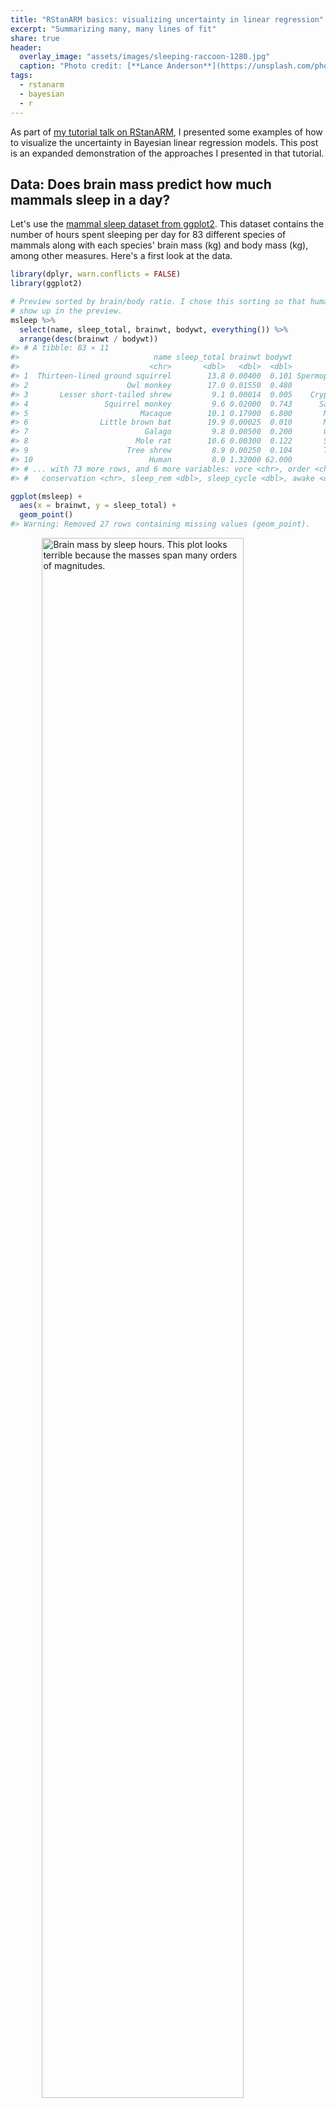```yaml
---
title: "RStanARM basics: visualizing uncertainty in linear regression"
excerpt: "Summarizing many, many lines of fit"
share: true
header:
  overlay_image: "assets/images/sleeping-raccoon-1280.jpg"
  caption: "Photo credit: [**Lance Anderson**](https://unsplash.com/photos/QZwf5yNopUo)"
tags:
  - rstanarm
  - bayesian
  - r
---
```




As part of [my tutorial talk on RStanARM](/rstanarm-tutorial-slides/), I
presented some examples of how to visualize the uncertainty in Bayesian linear
regression models. This post is an expanded demonstration of the approaches I
presented in that tutorial.


Data: Does brain mass predict how much mammals sleep in a day?
-------------------------------------------------------------------------------

Let's use the [mammal sleep dataset from ggplot2][ggplot2-mammals]. This dataset
contains the number of hours spent sleeping per day for 83 different species of
mammals along with each species' brain mass (kg) and body mass (kg), among other
measures. Here's a first look at the data.


```r
library(dplyr, warn.conflicts = FALSE)
library(ggplot2)

# Preview sorted by brain/body ratio. I chose this sorting so that humans would
# show up in the preview.
msleep %>% 
  select(name, sleep_total, brainwt, bodywt, everything()) %>% 
  arrange(desc(brainwt / bodywt))
#> # A tibble: 83 × 11
#>                              name sleep_total brainwt bodywt        genus
#>                             <chr>       <dbl>   <dbl>  <dbl>        <chr>
#> 1  Thirteen-lined ground squirrel        13.8 0.00400  0.101 Spermophilus
#> 2                      Owl monkey        17.0 0.01550  0.480        Aotus
#> 3       Lesser short-tailed shrew         9.1 0.00014  0.005    Cryptotis
#> 4                 Squirrel monkey         9.6 0.02000  0.743      Saimiri
#> 5                         Macaque        10.1 0.17900  6.800       Macaca
#> 6                Little brown bat        19.9 0.00025  0.010       Myotis
#> 7                          Galago         9.8 0.00500  0.200       Galago
#> 8                        Mole rat        10.6 0.00300  0.122       Spalax
#> 9                      Tree shrew         8.9 0.00250  0.104       Tupaia
#> 10                          Human         8.0 1.32000 62.000         Homo
#> # ... with 73 more rows, and 6 more variables: vore <chr>, order <chr>,
#> #   conservation <chr>, sleep_rem <dbl>, sleep_cycle <dbl>, awake <dbl>

ggplot(msleep) + 
  aes(x = brainwt, y = sleep_total) + 
  geom_point()
#> Warning: Removed 27 rows containing missing values (geom_point).
```

<img src="/figs//2016-11-18-visualizing-uncertainty-rstanarm/brain-sleep-1.png" title="Brain mass by sleep hours. This plot looks terrible because the masses span many orders of magnitudes." alt="Brain mass by sleep hours. This plot looks terrible because the masses span many orders of magnitudes." width="80%" style="display: block; margin: auto;" />

Hmmm, not very helpful! We should put our measures on a log-10 scale. Also, 27
of the species don't have brain mass data, so we'll exclude those rows for the
rest of this tutorial.


```r
msleep <- msleep %>% 
  filter(!is.na(brainwt)) %>% 
  mutate(log_brainwt = log10(brainwt), 
         log_bodywt = log10(bodywt), 
         log_sleep_total = log10(sleep_total))
```

Now, plot the log-transformed data. But let's also get a little fancy and label
the points for some example critters :cat: so that we can get some intuition
about the data in this scaling. (Plus, I wanted to try out the [annotation
tips][r4ds-labels] from the _R4DS_ book.)


```r
# Create a separate data-frame of species to highlight
ex_mammals <- c("Domestic cat", "Human", "Dog", "Cow", "Rabbit",
                "Big brown bat", "House mouse", "Horse", "Golden hamster")

# We will give some familiar species shorter names
renaming_rules <- c(
  "Domestic cat" = "Cat", 
  "Golden hamster" = "Hamster", 
  "House mouse" = "Mouse")

ex_points <- msleep %>% 
  filter(name %in% ex_mammals) %>% 
  mutate(name = stringr::str_replace_all(name, renaming_rules))

# Define these labels only once for all the plots
lab_lines <- list(
  brain_log = "Brain mass (kg., log-scaled)", 
  sleep_raw = "Sleep per day (hours)",
  sleep_log = "Sleep per day (log-hours)"
)

ggplot(msleep) + 
  aes(x = brainwt, y = sleep_total) + 
  geom_point(color = "grey40") +
  # Circles around highlighted points + labels
  geom_point(size = 3, shape = 1, color = "grey40", data = ex_points) +
  ggrepel::geom_text_repel(aes(label = name), data = ex_points) + 
  # Use log scaling on x-axis
  scale_x_log10(breaks = c(.001, .01, .1, 1)) + 
  labs(x = lab_lines$brain_log, y = lab_lines$sleep_raw)
```

<img src="/figs//2016-11-18-visualizing-uncertainty-rstanarm/log-brain-sleep-1.png" title="Brain mass by sleep hours, now with both on a log-10 scale. Some species have their data highlighted." alt="Brain mass by sleep hours, now with both on a log-10 scale. Some species have their data highlighted." width="80%" style="display: block; margin: auto;" />

As a child growing up on a dairy farm :cow:, it was remarkable to me how little 
I saw cows sleeping, compared to dogs or cats. Were they okay? Are they 
constantly tired and groggy? Maybe they are asleep when I'm asleep? Here, it
looks like they just don't need very much sleep.

Next, let's fit a classical regression model. We will use a log-scaled sleep
measure so that the regression line doesn't imply negative sleep (even though
brains never get _that_ large).


```r
m1_classical <- lm(log_sleep_total ~ log_brainwt, data = msleep) 
arm::display(m1_classical)
#> lm(formula = log_sleep_total ~ log_brainwt, data = msleep)
#>             coef.est coef.se
#> (Intercept)  0.74     0.04  
#> log_brainwt -0.13     0.02  
#> ---
#> n = 56, k = 2
#> residual sd = 0.17, R-Squared = 0.40
```



We can interpret the model in the usual way: A mammal with 1 kg (0 log-kg) 
of brain mass sleeps 10<sup>0.74</sup>&nbsp;= 5.5 hours per
day. A mammal with a tenth of that brain mass (-1 log-kg) sleeps 
10<sup>0.74&nbsp;+ 0.13</sup>&nbsp;= 7.4 hours.

We illustrate the regression results to show the predicted mean of _y_ and
its 95% confidence interval. This task is readily accomplished in ggplot2 using 
`stat_smooth()`. This function fits a model and plots the mean and CI for each 
aesthetic grouping of data[^1] in a plot.


```r
ggplot(msleep) + 
  aes(x = log_brainwt, y = log_sleep_total) + 
  geom_point() +
  stat_smooth(method = "lm", level = .95) + 
  scale_x_continuous(labels = function(x) 10 ^ x) +
  labs(x = lab_lines$brain_log, y = lab_lines$sleep_log)
```

<img src="/figs//2016-11-18-visualizing-uncertainty-rstanarm/log-brain-sleep-lm-fit-1.png" title="Brain mass by sleep hours, log-10 scale, plus the predicted mean and 95% CI from a linear regression." alt="Brain mass by sleep hours, log-10 scale, plus the predicted mean and 95% CI from a linear regression." width="80%" style="display: block; margin: auto;" />

This interval conveys some uncertainty in the estimate of the mean, but this 
interval has a [frequentist interpretation][interval-interp] which can be
unintuitive for this sort of data.

Now, for the point of this post: **What's the Bayesian version of this kind of
visualization**? Specifically, we want to illustrate:

* Predictions from a regression model
* Some uncertainty about those predictions
* Raw data used to train the model



Option 1: The pile-of-lines plot
-------------------------------------------------------------------------------

The regression line in the classical plot is just one particular line. It's the
line of best fit that satisfies a least-squares or maximum-likelihood objective. 
Our Bayesian model estimates an entire distribution of plausible
regression lines. The first way to visualize our uncertainty is to plot our
own line of best fit along with a sample of other lines from the posterior
distribution of the model.

First, we fit a model RStanARM using weakly informative priors.


```r
library("rstanarm")

m1 <- stan_glm(
  log_sleep_total ~ log_brainwt, 
  family = gaussian(), 
  data = msleep, 
  prior = normal(0, 3),
  prior_intercept = normal(0, 3))
```

We now have 4,000 credible regressions lines for our data.


```r
summary(m1)
#> stan_glm(formula = log_sleep_total ~ log_brainwt, family = gaussian(), 
#>     data = msleep, prior = normal(0, 3), prior_intercept = normal(0, 
#>         3))
#> 
#> Family: gaussian (identity)
#> Algorithm: sampling
#> Posterior sample size: 4000
#> Observations: 56
#> 
#> Estimates:
#>                 mean   sd   2.5%   25%   50%   75%   97.5%
#> (Intercept)    0.7    0.0  0.6    0.7   0.7   0.8   0.8   
#> log_brainwt   -0.1    0.0 -0.2   -0.1  -0.1  -0.1  -0.1   
#> sigma          0.2    0.0  0.1    0.2   0.2   0.2   0.2   
#> mean_PPD       1.0    0.0  0.9    0.9   1.0   1.0   1.0   
#> log-posterior 12.0    1.2  9.0   11.5  12.3  12.9  13.4   
#> 
#> Diagnostics:
#>               mcse Rhat n_eff
#> (Intercept)   0.0  1.0  3040 
#> log_brainwt   0.0  1.0  3046 
#> sigma         0.0  1.0  2862 
#> mean_PPD      0.0  1.0  3671 
#> log-posterior 0.0  1.0  2159 
#> 
#> For each parameter, mcse is Monte Carlo standard error, n_eff is a crude measure of effective sample size, and Rhat is the potential scale reduction factor on split chains (at convergence Rhat=1).
```

For models fit by RStanARM, the generic coefficient function `coef()` returns 
the median parameter values.


```r
coef(m1)
#> (Intercept) log_brainwt 
#>   0.7354829  -0.1263922
coef(m1_classical)
#> (Intercept) log_brainwt 
#>   0.7363492  -0.1264049
```

We can see that the intercept and slope of the median line is pretty close to
the classical model's intercept and slope. The median line serves as the "point
estimate" for our model: If we had to summarize the modeled relationship using
just a single number for each parameter, we can use the medians.

One way to visualize our model therefore is to **plot our point-estimate line
plus a sample of the other credible lines from our model**. First, we create a 
data-frame with all 4,000 regression lines.


```r
# Coercing a model to a data-frame returns data-frame of posterior samples. 
# One row per sample.
fits <- m1 %>% 
  as_data_frame %>% 
  rename(intercept = `(Intercept)`) %>% 
  select(-sigma)
fits
#> # A tibble: 4,000 × 2
#>    intercept log_brainwt
#>        <dbl>       <dbl>
#> 1  0.7529824  -0.1369554
#> 2  0.7243708  -0.1266290
#> 3  0.7575502  -0.1171410
#> 4  0.7855554  -0.1031353
#> 5  0.6327073  -0.1795992
#> 6  0.6474521  -0.1714347
#> 7  0.7512467  -0.1155559
#> 8  0.7363273  -0.1162038
#> 9  0.7490401  -0.1276618
#> 10 0.7238091  -0.1305896
#> # ... with 3,990 more rows
```

We now plot the 500 randomly sampled lines from our model with light, 
semi-transparent lines.


```r
# aesthetic controllers
n_draws <- 500
alpha_level <- .15
col_draw <- "grey60"
col_median <-  "#3366FF"

ggplot(msleep) + 
  aes(x = log_brainwt, y = log_sleep_total) + 
  # Plot a random sample of rows as gray semi-transparent lines
  geom_abline(aes(intercept = intercept, slope = log_brainwt), 
              data = sample_n(fits, n_draws), color = col_draw, 
              alpha = alpha_level) + 
  # Plot the median values in blue
  geom_abline(intercept = median(fits$intercept), 
              slope = median(fits$log_brainwt), 
              size = 1, color = col_median) +
  geom_point() + 
  scale_x_continuous(labels = function(x) 10 ^ x) +
  labs(x = lab_lines$brain_log, y = lab_lines$sleep_log)
```

<img src="/figs//2016-11-18-visualizing-uncertainty-rstanarm/pile-of-lines-plot-1.png" title="Brain mass by sleep hours, log-10 scale, plus the median regression line and 500 random regressions lines sampled from the posterior." alt="Brain mass by sleep hours, log-10 scale, plus the median regression line and 500 random regressions lines sampled from the posterior." width="80%" style="display: block; margin: auto;" />

Each of these light lines represents a credible prediction of the mean across 
the values of _x_. As these line pile up on top of each other, they create an 
uncertainty band around our line of best fit. More plausible lines are more 
likely to be sampled, so these lines overlap and create a uniform color around
the median line. As we move left or right, getting farther away from the mean of
_x_, the lines start to fan out and we see very faint individual lines for some
of the more extreme (yet still plausible) lines.

The advantage of this plot is that it is a direct visualization of posterior 
samples---one line per sample. It provides an estimate for the central tendency
in the data but it also converys uncertainty around that estimate. 

This approach has limitations, however. Lines for subgroups require a little 
more effort to undo interactions. Also, the regression lines span the whole _x_ 
axis which is not appropriate when subgroups only use a portion of the x-axis. 
(This limitation is solvable though.) Finally, I haven't found good defaults 
for the aesthetic options: The number of samples, the colors to use, and the 
transparency level. One can lose of lots and lots and lots time fiddling with
those knobs!



Option 2: Mean and its 95% interval
-------------------------------------------------------------------------------

Another option is a direct port of the `stat_smooth()` plot: Draw a line of
best fit and the 95% uncertainty interval around it.

To limit the amount of the _x_ axis used by the lines, we're going to create a 
sequence of 80 points along the range of the data. 


```r
x_rng <- range(msleep$log_brainwt) 
x_steps <- seq(x_rng[1], x_rng[2], length.out = 80)
new_data <- data_frame(
  observation = seq_along(x_steps), 
  log_brainwt = x_steps)
new_data
#> # A tibble: 80 × 2
#>    observation log_brainwt
#>          <int>       <dbl>
#> 1            1   -3.853872
#> 2            2   -3.795509
#> 3            3   -3.737146
#> 4            4   -3.678784
#> 5            5   -3.620421
#> 6            6   -3.562058
#> 7            7   -3.503695
#> 8            8   -3.445332
#> 9            9   -3.386970
#> 10          10   -3.328607
#> # ... with 70 more rows
```

The function `posterior_linpred()` returns the model-fitted means for a data-frame
of new data. I say _means_ because the function computes 80 predicted means for
each sample from the posterior. The result is 4000 x 80 matrix of fitted means.


```r
pred_lin <- posterior_linpred(m1, newdata = new_data)
dim(pred_lin)
#> [1] 4000   80
```

We are going to reduce this down to just a median and 95% interval around each 
point. I do some tidying to get the data into a long format (one row per fitted 
mean per posterior sample), and then do a table-join with the `observation` 
column included in `new_data`. I store these steps in a function because I
have to do them again later in this post.


```r
tidy_predictions <- function(mat_pred, df_data, obs_name = "observation",
                             prob_lwr = .025, prob_upr = .975) {
  # Get data-frame with one row per fitted value per posterior sample
  df_pred <- mat_pred %>% 
    as_data_frame %>% 
    setNames(seq_len(ncol(.))) %>% 
    tibble::rownames_to_column("posterior_sample") %>% 
    tidyr::gather_(obs_name, "fitted", setdiff(names(.), "posterior_sample"))
  df_pred
  
  # Helps with joining later
  class(df_pred[[obs_name]]) <- class(df_data[[obs_name]])
  
  # Summarise prediction interval for each observation
  df_pred %>% 
    group_by_(obs_name) %>% 
    summarise(median = median(fitted),
              lower = quantile(fitted, prob_lwr), 
              upper = quantile(fitted, prob_upr)) %>% 
    left_join(df_data, by = obs_name)
}

df_pred_lin <- tidy_predictions(pred_lin, new_data)
df_pred_lin
#> # A tibble: 80 × 5
#>    observation   median    lower    upper log_brainwt
#>          <int>    <dbl>    <dbl>    <dbl>       <dbl>
#> 1            1 1.223770 1.128224 1.320591   -3.853872
#> 2            2 1.216516 1.122147 1.311214   -3.795509
#> 3            3 1.209222 1.117190 1.301462   -3.737146
#> 4            4 1.201831 1.112268 1.291821   -3.678784
#> 5            5 1.194506 1.107512 1.282047   -3.620421
#> 6            6 1.187240 1.102580 1.272930   -3.562058
#> 7            7 1.179955 1.096945 1.263415   -3.503695
#> 8            8 1.172608 1.091237 1.254113   -3.445332
#> 9            9 1.165268 1.085800 1.244733   -3.386970
#> 10          10 1.157932 1.080823 1.235356   -3.328607
#> # ... with 70 more rows
```

We can do the line-plus-interval plot using `geom_ribbon()` for the uncertainty
band.


```r
p_linpread <- ggplot(msleep) + 
  aes(x = log_brainwt) + 
  geom_ribbon(aes(ymin = lower, ymax = upper), data = df_pred_lin, 
              alpha = 0.4, fill = "grey60") + 
  geom_line(aes(y = median), data = df_pred_lin, colour = "#3366FF", size = 1) + 
  geom_point(aes(y = log_sleep_total)) + 
  scale_x_continuous(labels = function(x) 10 ^ x) +
  labs(x = lab_lines$brain_log, y = lab_lines$sleep_log)
p_linpread
```

<img src="/figs//2016-11-18-visualizing-uncertainty-rstanarm/posterior-linpred-plot-1.png" title="Brain mass by sleep hours, log-10 scale, plus the median and 95% uncertainty interval for the model-predicted mean." alt="Brain mass by sleep hours, log-10 scale, plus the median and 95% uncertainty interval for the model-predicted mean." width="80%" style="display: block; margin: auto;" />

This plot is just like the `stat_smooth()` plot, except the interval here is 
interpreted in terms of post-data probabilities: We're 95% certain---given the 
data, model and our prior information---that the "true" average sleep duration 
is contained in this interval. I put "true" in quotes because this is truth in
the "small world" of the model, to quote 
[_Statistical Rethinking_](http://xcelab.net/rm/statistical-rethinking/), not 
necessarily the real world.

Although the interpretation of the interval changes (compared to a classical 
confidence interval), its location barely changes at all. If we overlay a 
`stat_smooth()` layer onto this plot, we can see that two sets of intervals are 
virtually identical. With this much data and for this simple of a model, both
types of models can make very similar estimates.


```r
p_linpread + stat_smooth(aes(y = log_sleep_total), method = "lm")
```

<img src="/figs//2016-11-18-visualizing-uncertainty-rstanarm/posterior-linpred-plot-and-smooth-1.png" title="Previous line-plus-interval plot with the classical regression line and confidence interval overlaid." alt="Previous line-plus-interval plot with the classical regression line and confidence interval overlaid." width="80%" style="display: block; margin: auto;" />

The previous plot illustrates one limitation of this approach: Pragmatically
speaking, `stat_smooth()` basically does the same thing, and we're
not taking advantage of the affordances provided by our model. This is why 
RStanARM, in a kind of amusing way, disowns `posterior_linpred()` in its 
documentation:

> This function is occasionally convenient, but it should be used sparingly. 
> Inference and model checking should generally be carried out using the 
> posterior predictive distribution (see `posterior_predict`).

_Occasionally convenient._ :open_mouth: And elsewhere:

> See also: `posterior_predict` to draw from the posterior predictive 
> distribution of the outcome, which is almost always preferable.



Option 3: Mean and 95% interval for model-generated data
-------------------------------------------------------------------------------

The reason why `posterior_predict()` is preferable is that it uses more 
information from our model, namely the error term `sigma`. 
`poseterior_linpred()` predicts averages; `posterior_predict()` predicts new 
observations. This _posterior predictive checking_ helps us confirm whether our 
model---a story of how the data could have been generated---can produce new data
that resembles our data.

Here, we can use the function we defined earlier to get prediction intervals.


```r
# Still a matrix with one row per posterior draw and one column per observation
pred_post <- posterior_predict(m1, newdata = new_data)
dim(pred_post)
#> [1] 4000   80

df_pred_post <- tidy_predictions(pred_post, new_data)
df_pred_post
#> # A tibble: 80 × 5
#>    observation   median     lower    upper log_brainwt
#>          <int>    <dbl>     <dbl>    <dbl>       <dbl>
#> 1            1 1.224866 0.8685090 1.577798   -3.853872
#> 2            2 1.207392 0.8395285 1.560691   -3.795509
#> 3            3 1.209352 0.8499785 1.569175   -3.737146
#> 4            4 1.203873 0.8333415 1.563349   -3.678784
#> 5            5 1.204020 0.8537000 1.554171   -3.620421
#> 6            6 1.183633 0.8284588 1.552674   -3.562058
#> 7            7 1.182420 0.8234048 1.549418   -3.503695
#> 8            8 1.177556 0.8111187 1.543201   -3.445332
#> 9            9 1.164234 0.8238208 1.524496   -3.386970
#> 10          10 1.161509 0.8130019 1.526353   -3.328607
#> # ... with 70 more rows
```

And we can plot the interval in the same way.


```r
ggplot(msleep) + 
  aes(x = log_brainwt) + 
  geom_ribbon(aes(ymin = lower, ymax = upper), data = df_pred_post, 
              alpha = 0.4, fill = "grey60") + 
  geom_line(aes(y = median), data = df_pred_post, colour = "#3366FF", size = 1) + 
  geom_point(aes(y = log_sleep_total)) + 
  scale_x_continuous(labels = function(x) 10 ^ x) +
  labs(x = lab_lines$brain_log, y = lab_lines$sleep_log)
```

<img src="/figs//2016-11-18-visualizing-uncertainty-rstanarm/posterior-predict-1.png" title="Brain mass by sleep hours, log-10 scale, plus the median and 95% interval for posterior predicted observations." alt="Brain mass by sleep hours, log-10 scale, plus the median and 95% interval for posterior predicted observations." width="80%" style="display: block; margin: auto;" />

First, we can appreciate that this interval is **much wider**. That's because the
interval doesn't summarize a particular statistic (like an average) but all of
the observations that can generated by our model. Okay, not _all_ of the
observations---just the 95% most probable observations.

Next, we can also appreciate that the line and the ribbon are **jagged due to 
simulation randomness**. Each prediction is a random number draw, and at each
value of _x_, we have 4000 such random draws. We computed a median and 95% 
interval at each _x_, but due to randomness from simulating new data, these
medians do not smoothly connect together in the plot. That's okay, because these
fluctuations are relatively small.

Finally, we can see that there are only two **points outside of the interval**. 
These appear to be the restless roe deer and the ever-sleepy giant armadillo.
These two represent the main outliers for our model because they fall slight
outside of the 95% prediction interval. In this way, the posterior predictive
interval can help us discover which data points are relative outliers for our
model.

(Maybe _outliers_ isn't the right word. It makes perfect sense that 2/56&nbsp;=
3.6% of the observations fall outside of the 95%
interval.)


```
#> # A tibble: 5 × 4
#>              name sleep_total log_sleep_total log_brainwt
#>             <chr>       <dbl>           <dbl>       <dbl>
#> 1        Roe deer         3.0       0.4771213  -1.0078885
#> 2            Goat         5.3       0.7242759  -0.9393022
#> 3             Dog        10.1       1.0043214  -1.1549020
#> 4    Patas monkey        10.9       1.0374265  -0.9393022
#> 5 Giant armadillo        18.1       1.2576786  -1.0915150
```

This posterior prediction plot does reveal a shortcoming of our model, when
plotted in a different manner.


```r
last_plot() + 
  geom_hline(yintercept = log10(24), color = "grey50") + 
  geom_label(x = 0, y = log10(24), label = "24 hours")
```

<img src="/figs//2016-11-18-visualizing-uncertainty-rstanarm/posterior-predict-24-hours-1.png" title="Previous plot updated to include a line indicating 24 hours. Same of the 95% interval goes above the line." alt="Previous plot updated to include a line indicating 24 hours. Same of the 95% interval goes above the line." width="80%" style="display: block; margin: auto;" />

One faulty consequence of how our model was specified is that it predicts that
some mammals sleep more than 24 hours per day---oh, what a life to live 
:sleeping:.

## Wrap up

In the post, I covered three different ways to plot the results of an RStanARM 
model, while demonstrating some of the key functions for working with RStanARM 
models. Time well spent, I think.

As for future directions, I learned about the under-development (as of November
2016) R package [bayesplot](https://github.com/stan-dev/bayesplot) by the Stan
team. The README package shows off a lot of different ways to visualize
posterior samples from a model. I'll be sure to demo it on this data-set once it
goes live.


[^1]: That is, if we map the plot's color aesthetic to a categorical variable in the data, `stat_smooth()` will fit a separate model for each color/category. I figured this out when I tried to write my own function `stat_smooth_stan()` based on [ggplot2's extensions vignette](https://cran.r-project.org/web/packages/ggplot2/vignettes/extending-ggplot2.html) and noticed that RStanARM was printing out MCMC sampling information for each color/category of the data. 



[ggplot2-mammals]: https://vincentarelbundock.github.io/Rdatasets/doc/ggplot2/msleep.html
[r4ds-labels]: r4ds.had.co.nz/graphics-for-communication.html#annotations
[interval-interp]: https://stats.stackexchange.com/questions/2272/whats-the-difference-between-a-confidence-interval-and-a-credible-interval
